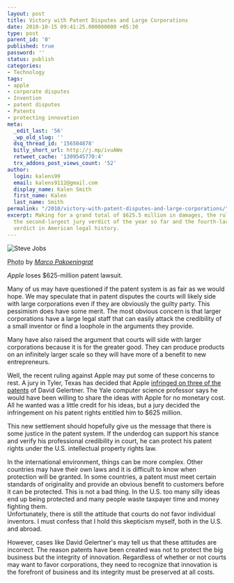 ```yaml
---
layout: post
title: Victory with Patent Disputes and Large Corporations
date: 2010-10-15 09:41:25.000000000 +05:30
type: post
parent_id: '0'
published: true
password: ''
status: publish
categories:
- Technology
tags:
- apple
- corporate disputes
- Invention
- patent disputes
- Patents
- protecting innovation
meta:
  _edit_last: '56'
  _wp_old_slug: ''
  dsq_thread_id: '156504878'
  bitly_short_url: http://j.mp/ivuAWe
  retweet_cache: '1309545770:4'
  trx_addons_post_views_count: '52'
author:
  login: kalens99
  email: kalens9112@gmail.com
  display_name: Kalen Smith
  first_name: Kalen
  last_name: Smith
permalink: "/2010/victory-with-patent-disputes-and-large-corporations/"
excerpt: Making for a grand total of $625.5 million in damages, the ruling represents
  the second-largest jury verdict of the year so far and the fourth-largest patent
  verdict in American legal history.
---
```

<div class="figure"><img src="/static/2010/10/steve-jobs-mosaic.jpg" alt="Steve Jobs" />
<p class="credit"><abbr class="type" title="Photograph">Photo</abbr> by <cite><a href="http://www.flickr.com/photos/marcopako/2445580611/">Marco Pakoeningrat</a></cite></p>
<p class="caption"><em class="title">Apple</em> loses $625-million patent lawsuit.</p>
</div>

<p>Many of us may have questioned if the patent system is as fair as we would hope. We may speculate that in patent disputes the courts will likely side with large corporations even if they are obviously the guilty party. This pessimism does have some merit. The most obvious concern is that larger corporations have a large legal staff that can easily attack the credibility of a small inventor or find a loophole in the arguments they provide.</p>
<p>Many have also raised the argument that courts will side with larger corporations because it is for the greater good. They can produce products on an infinitely larger scale so they will have more of a benefit to new entrepreneurs.</p>
<p>Well, the recent ruling against Apple may put some of these concerns to rest. A jury in Tyler, Texas has decided that Apple <a href="http://business.financialpost.com/2010/10/05/fp-tech-desk-apple-inc-loses-us625-million-patent-lawsuit/">infringed on three of the patents</a> of David Gelertner. The Yale computer science professor says he would have been willing to share the ideas with Apple for no monetary cost. All he wanted was a little credit for his ideas, but a jury decided the infringement on his patent rights entitled him to $625 million.</p>
<p>This new settlement should hopefully give us the message that there is some justice in the patent system. If the underdog can support his stance and verify his professional credibility in court, he can protect his patent rights under the U.S. intellectual property rights law.</p>
<p>In the international environment, things can be more complex. Other countries may have their own laws and it is difficult to know when protection will be granted. In some countries, a patent must meet certain standards of originality and provide an obvious benefit to customers before it can be protected. This is not a bad thing. In the U.S. too many silly ideas end up being protected and many people waste taxpayer time and money fighting them.<br />
Unfortunately, there is still the attitude that courts do not favor individual inventors. I must confess that I hold this skepticism myself, both in the U.S. and abroad.</p>
<p>However, cases like David Gelertner's may tell us that these attitudes are incorrect. The reason patents have been created was not to protect the big business but the integrity of innovation. Regardless of whether or not courts may want to favor corporations, they need to recognize that innovation is the forefront of business and its integrity must be preserved at all costs.</p>
